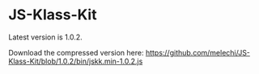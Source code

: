 JS-Klass-Kit
============

Latest version is 1.0.2.

Download the compressed version here: https://github.com/melechi/JS-Klass-Kit/blob/1.0.2/bin/jskk.min-1.0.2.js